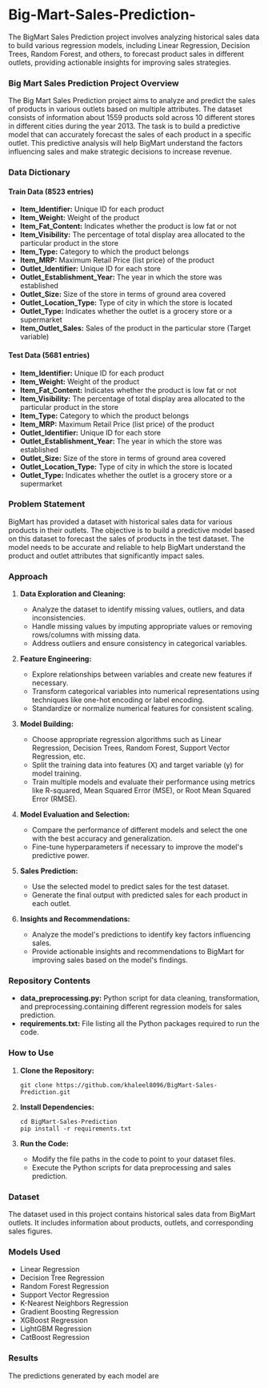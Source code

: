 # Big-Mart-Sales-Prediction-
The BigMart Sales Prediction project involves analyzing historical sales data to build various regression models, including Linear Regression, Decision Trees, Random Forest, and others, to forecast product sales in different outlets, providing actionable insights for improving sales strategies.
### Big Mart Sales Prediction Project Overview

The Big Mart Sales Prediction project aims to analyze and predict the sales of products in various outlets based on multiple attributes. The dataset consists of information about 1559 products sold across 10 different stores in different cities during the year 2013. The task is to build a predictive model that can accurately forecast the sales of each product in a specific outlet. This predictive analysis will help BigMart understand the factors influencing sales and make strategic decisions to increase revenue.

### Data Dictionary

#### Train Data (8523 entries)
- **Item_Identifier:** Unique ID for each product
- **Item_Weight:** Weight of the product
- **Item_Fat_Content:** Indicates whether the product is low fat or not
- **Item_Visibility:** The percentage of total display area allocated to the particular product in the store
- **Item_Type:** Category to which the product belongs
- **Item_MRP:** Maximum Retail Price (list price) of the product
- **Outlet_Identifier:** Unique ID for each store
- **Outlet_Establishment_Year:** The year in which the store was established
- **Outlet_Size:** Size of the store in terms of ground area covered
- **Outlet_Location_Type:** Type of city in which the store is located
- **Outlet_Type:** Indicates whether the outlet is a grocery store or a supermarket
- **Item_Outlet_Sales:** Sales of the product in the particular store (Target variable)

#### Test Data (5681 entries)
- **Item_Identifier:** Unique ID for each product
- **Item_Weight:** Weight of the product
- **Item_Fat_Content:** Indicates whether the product is low fat or not
- **Item_Visibility:** The percentage of total display area allocated to the particular product in the store
- **Item_Type:** Category to which the product belongs
- **Item_MRP:** Maximum Retail Price (list price) of the product
- **Outlet_Identifier:** Unique ID for each store
- **Outlet_Establishment_Year:** The year in which the store was established
- **Outlet_Size:** Size of the store in terms of ground area covered
- **Outlet_Location_Type:** Type of city in which the store is located
- **Outlet_Type:** Indicates whether the outlet is a grocery store or a supermarket

### Problem Statement

BigMart has provided a dataset with historical sales data for various products in their outlets. The objective is to build a predictive model based on this dataset to forecast the sales of products in the test dataset. The model needs to be accurate and reliable to help BigMart understand the product and outlet attributes that significantly impact sales.

### Approach

1. **Data Exploration and Cleaning:**
   - Analyze the dataset to identify missing values, outliers, and data inconsistencies.
   - Handle missing values by imputing appropriate values or removing rows/columns with missing data.
   - Address outliers and ensure consistency in categorical variables.

2. **Feature Engineering:**
   - Explore relationships between variables and create new features if necessary.
   - Transform categorical variables into numerical representations using techniques like one-hot encoding or label encoding.
   - Standardize or normalize numerical features for consistent scaling.

3. **Model Building:**
   - Choose appropriate regression algorithms such as Linear Regression, Decision Trees, Random Forest, Support Vector Regression, etc.
   - Split the training data into features (X) and target variable (y) for model training.
   - Train multiple models and evaluate their performance using metrics like R-squared, Mean Squared Error (MSE), or Root Mean Squared Error (RMSE).

4. **Model Evaluation and Selection:**
   - Compare the performance of different models and select the one with the best accuracy and generalization.
   - Fine-tune hyperparameters if necessary to improve the model's predictive power.

5. **Sales Prediction:**
   - Use the selected model to predict sales for the test dataset.
   - Generate the final output with predicted sales for each product in each outlet.

6. **Insights and Recommendations:**
   - Analyze the model's predictions to identify key factors influencing sales.
   - Provide actionable insights and recommendations to BigMart for improving sales based on the model's findings.

### Repository Contents

- **data_preprocessing.py:** Python script for data cleaning, transformation, and preprocessing.containing different regression models for sales prediction.
- **requirements.txt:** File listing all the Python packages required to run the code.

### How to Use

1. **Clone the Repository:**
   ```
   git clone https://github.com/khaleel8096/BigMart-Sales-Prediction.git
   ```

2. **Install Dependencies:**
   ```
   cd BigMart-Sales-Prediction
   pip install -r requirements.txt
   ```

3. **Run the Code:**
   - Modify the file paths in the code to point to your dataset files.
   - Execute the Python scripts for data preprocessing and sales prediction.

### Dataset

The dataset used in this project contains historical sales data from BigMart outlets. It includes information about products, outlets, and corresponding sales figures.

### Models Used

- Linear Regression
- Decision Tree Regression
- Random Forest Regression
- Support Vector Regression
- K-Nearest Neighbors Regression
- Gradient Boosting Regression
- XGBoost Regression
- LightGBM Regression
- CatBoost Regression

### Results

The predictions generated by each model are
